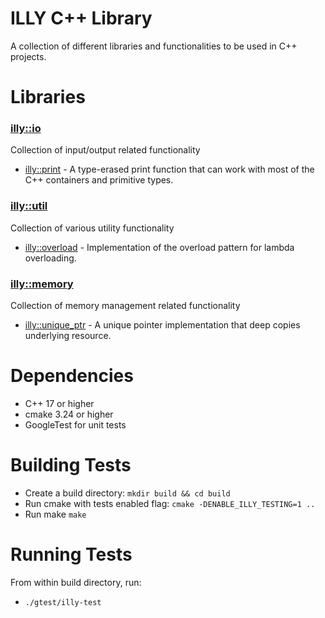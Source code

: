 # ILLY C++ Library

A collection of different libraries and functionalities to be used in C++ projects.

# Libraries

### [illy::io](include/illy/io/README.md)

Collection of input/output related functionality

- [illy::print](include/illy/io/README.md#print) - A type-erased print function that can work with most of the C++ containers and primitive types.

### [illy::util](include/illy/util/README.md)

Collection of various utility functionality

- [illy::overload](include/illy/io/README.md#overload) - Implementation of the overload pattern for lambda overloading.

### [illy::memory](include/illy/memory/README.md)

Collection of memory management related functionality

- [illy::unique_ptr](include/illy/io/README.md#unique_ptr) - A unique pointer implementation that deep copies underlying resource.


# Dependencies
- C++ 17 or higher
- cmake 3.24 or higher
- GoogleTest for unit tests

# Building Tests
- Create a build directory: `mkdir build && cd build`
- Run cmake with tests enabled flag: `cmake -DENABLE_ILLY_TESTING=1 ..`
- Run make `make`

# Running Tests

From within build directory, run:
- `./gtest/illy-test`

